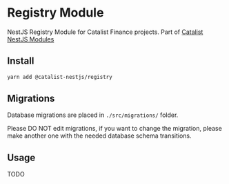 # Registry Module

NestJS Registry Module for Catalist Finance projects.
Part of [Catalist NestJS Modules](https://github.com/blockarchivelabs/catalist-nestjs-modules/#readme)

## Install

```bash
yarn add @catalist-nestjs/registry
```

## Migrations

Database migrations are placed in `./src/migrations/` folder.

Please DO NOT edit migrations, if you want to change the migration,
please make another one with the needed database schema transitions.

## Usage

TODO
